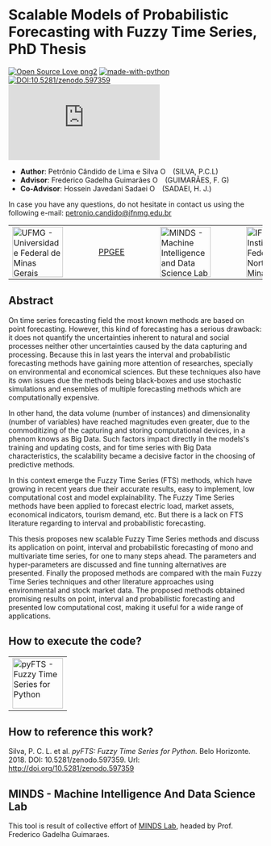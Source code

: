 # Scalable Models of Probabilistic Forecasting with Fuzzy Time Series, PhD Thesis
[![Open Source Love png2](https://badges.frapsoft.com/os/v2/open-source.png?v=103)](https://github.com/ellerbrock/open-source-badges/)
[![made-with-python](https://img.shields.io/badge/Made%20with-Python-1f425f.svg)](https://www.python.org/)
[![DOI:10.5281/zenodo.597359](https://zenodo.org/badge/DOI/10.5281/zenodo.597359.svg)](https://doi.org/10.5281/zenodo.597359)
[![Citation Badge](https://api.juleskreuer.eu/citation-badge.php?doi=10.5281/zenodo.597359)](https://juleskreuer.eu/projekte/citation-badge/)

* **Author**: Petrônio Cândido de  Lima e Silva  <span itemscope itemtype="https://schema.org/Person"><a itemprop="sameAs" content="https://orcid.org/0000-0002-1202-2552" href="https://orcid.org/0000-0002-1202-2552" target="orcid.widget" rel="noopener noreferrer" style="vertical-align:top;"><img src="https://orcid.org/sites/default/files/images/orcid_16x16.png" style="width:1em;margin-right:.5em;" alt="ORCID iD icon"></a></span> (SILVA, P.C.L)
* **Advisor**: Frederico Gadelha Guimarães <span itemscope itemtype="https://schema.org/Person"><a itemprop="sameAs" content="https://orcid.org/0000-0001-9238-8839" href="https://orcid.org/0000-0001-9238-8839" target="orcid.widget" rel="noopener noreferrer" style="vertical-align:top;"><img src="https://orcid.org/sites/default/files/images/orcid_16x16.png" style="width:1em;margin-right:.5em;" alt="ORCID iD icon"></a></span> (GUIMARÃES, F. G)
* **Co-Advisor**: Hossein Javedani Sadaei  <span itemscope itemtype="https://schema.org/Person"><a itemprop="sameAs" content="https://orcid.org/0000-0002-0848-9280" href="https://orcid.org/0000-0002-0848-9280" target="orcid.widget" rel="noopener noreferrer" style="vertical-align:top;"><img src="https://orcid.org/sites/default/files/images/orcid_16x16.png" style="width:1em;margin-right:.5em;" alt="ORCID iD icon"></a></span> (SADAEI, H. J.)

In case you have any questions, do not hesitate in contact us using the following e-mail: petronio.candido@ifnmg.edu.br

<center>
<table><tr>
<td><a href="https://www.ufmg.br/"><img src="https://www.ufmg.br/marca/ass5.jpg" alt="UFMG - Universidade Federal de Minas Gerais" width="100"/></a></td>
<td>&nbsp;&nbsp;&nbsp;&nbsp;&nbsp;&nbsp;&nbsp;&nbsp;&nbsp;</td>
<td><a href="https://www.ppgee.ufmg.br/">PPGEE</a></td>
<td>&nbsp;&nbsp;&nbsp;&nbsp;&nbsp;&nbsp;&nbsp;&nbsp;&nbsp;</td>
<td> <a href="http://www.minds.eng.ufmg.br/"><img src="https://github.com/petroniocandido/pyFTS/raw/master/img/minds_logo_medium.jpeg" alt="MINDS - Machine Intelligence and Data Science Lab" width="100"/></a></td> 
  <td>&nbsp;&nbsp;&nbsp;&nbsp;&nbsp;&nbsp;&nbsp;&nbsp;&nbsp;</td>
<td><a href="http://www.ifnmg.edu.br"><img src="  https://www.ifnmg.edu.br/arquivos/2016/reitoria/Not%C3%ADcias/ifnmg_vertical_jpg.jpg
" alt="IFNMG - Instituto Federal do Norte de Minas Gerais" width="100"/></a></td>
</tr>
</table>
</center>

## Abstract

On time series forecasting field the most known methods are based on point forecasting. However, this kind of forecasting has a serious drawback: it does not quantify the uncertainties inherent to natural and social processes neither other uncertainties caused by the data capturing and processing. Because this in last years the interval and probabilistic forecasting methods have gaining more attention of researches, specially on environmental and economical sciences. But these techniques also have its own issues due the methods being black-boxes and use stochastic simulations and ensembles of multiple forecasting methods which are computationally expensive.

In other hand, the data volume (number of instances) and dimensionality (number of variables) have reached magnitudes even greater, due to the commoditizing of the capturing and storing computational devices, in a phenom knows as Big Data. Such factors impact directly in the models's training and updating costs, and for time series with Big Data characteristics, the scalability became a decisive factor in the choosing of predictive methods.

In this context emerge the Fuzzy Time Series (FTS) methods, which have growing in recent years due their accurate results, easy to implement, low computational cost and model explainability. The Fuzzy Time Series methods have been applied to forecast electric load, market assets, economical indicators, tourism demand, etc. But there is a lack on FTS literature regarding to interval and probabilistic forecasting.

This thesis proposes new scalable Fuzzy Time Series methods and discuss its application on point, interval and probabilistic forecasting of mono and multivariate time series, for one to many steps ahead. The parameters and hyper-parameters are discussed and fine tunning alternatives are presented. Finally the proposed methods are compared with the main Fuzzy Time Series techniques and other literature approaches using environmental and stock market data. The proposed methods obtained promising results on point, interval and probabilistic forecasting and presented low computational cost, making it useful for a wide range of applications.

## How to execute the code?


<center>
<table><tr>
<td><a href="https://pyfts.github.io/pyFTS/"><img src="https://github.com/petroniocandido/pyFTS/raw/master/img/logo_medium.png" alt="pyFTS - Fuzzy Time Series for Python" width="100"/></a></td>
</tr>
</table>
</center>

## How to reference this work?

 Silva, P. C. L. et al. *pyFTS: Fuzzy Time Series for Python.* Belo Horizonte. 2018. DOI: 10.5281/zenodo.597359. Url: <http://doi.org/10.5281/zenodo.597359>

## MINDS - Machine Intelligence And Data Science Lab

This tool is result of collective effort of [MINDS Lab](http://www.minds.eng.ufmg.br/), headed by Prof. Frederico Gadelha Guimaraes. 
